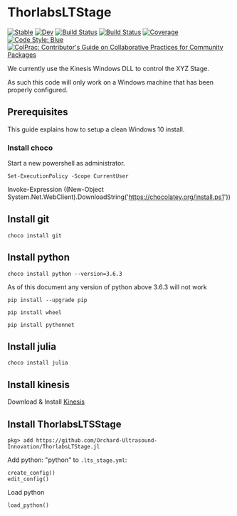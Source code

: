 # ThorlabsLTStage

[![Stable](https://img.shields.io/badge/docs-stable-blue.svg)](https://mofii.github.io/ThorlabsLTStage.jl/stable)
[![Dev](https://img.shields.io/badge/docs-dev-blue.svg)](https://mofii.github.io/ThorlabsLTStage.jl/dev)
[![Build Status](https://github.com/mofii/ThorlabsLTStage.jl/workflows/CI/badge.svg)](https://github.com/mofii/ThorlabsLTStage.jl/actions)
[![Build Status](https://travis-ci.com/mofii/ThorlabsLTStage.jl.svg?branch=master)](https://travis-ci.com/mofii/ThorlabsLTStage.jl)
[![Coverage](https://codecov.io/gh/mofii/ThorlabsLTStage.jl/branch/master/graph/badge.svg)](https://codecov.io/gh/mofii/ThorlabsLTStage.jl)
[![Code Style: Blue](https://img.shields.io/badge/code%20style-blue-4495d1.svg)](https://github.com/invenia/BlueStyle)
[![ColPrac: Contributor's Guide on Collaborative Practices for Community Packages](https://img.shields.io/badge/ColPrac-Contributor's%20Guide-blueviolet)](https://github.com/SciML/ColPrac)

We currently use the Kinesis Windows DLL to control the XYZ Stage.

As such this code will only work on a Windows machine that has
been properly configured.

## Prerequisites
This guide explains how to setup a clean Windows 10 install.

### Install choco
Start a new powershell as administrator.

`Set-ExecutionPolicy -Scope CurrentUser`

Invoke-Expression ((New-Object System.Net.WebClient).DownloadString('https://chocolatey.org/install.ps1'))

## Install git
`choco install git`

## Install python
`choco install python --version=3.6.3`

As of this document any version of python above 3.6.3 will not work

`pip install --upgrade pip`

`pip install wheel`

`pip install pythonnet`

## Install julia
`choco install julia`

## Install kinesis
Download & Install [Kinesis](https://www.thorlabs.com/software_pages/ViewSoftwarePage.cfm?Code=Motion_Control&viewtab=0)

## Install ThorlabsLTSStage
```
pkg> add https://github.com/Orchard-Ultrasound-Innovation/ThorlabsLTStage.jl
```

Add python: "python" to `.lts_stage.yml`:
```
create_config()
edit_config()
```

Load python
```
load_python()
```

